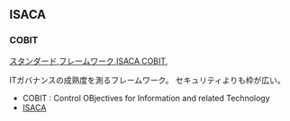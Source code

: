 ## ISACA


### COBIT
[スタンダード](スタンダード.html),[フレームワーク](フレームワーク.html),[ISACA](ISACA.html),[COBIT](COBIT.html),

ITガバナンスの成熟度を測るフレームワーク。
セキュリティよりも枠が広い。

* COBIT : Control OBjectives for Information and related Technology
* [ISACA](https://www.isaca.org/)


